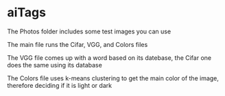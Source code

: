 # aiTags
 
The Photos folder includes some test images you can use

The main file runs the Cifar, VGG, and Colors files

The VGG file comes up with a word based on its datebase, the Cifar one does the same using its database

The Colors file uses k-means clustering to get the main color of the image, therefore deciding if it is light or dark
